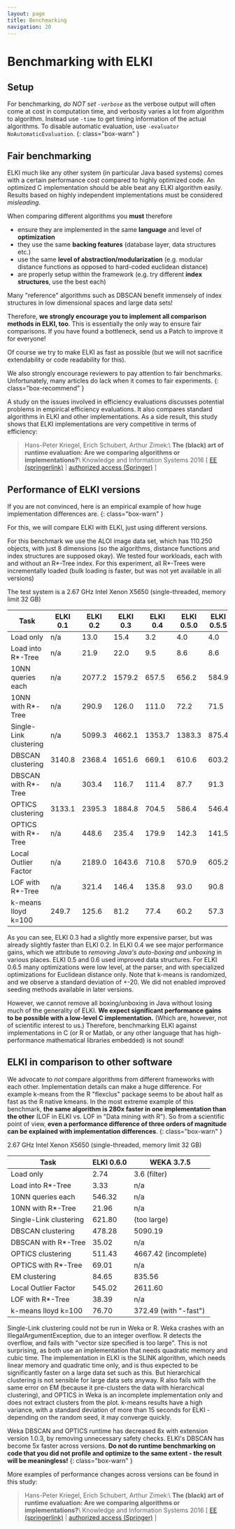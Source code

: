 ```yaml
---
layout: page
title: Benchmarking
navigation: 20
---
```



Benchmarking with ELKI
======================

Setup
-----

For benchmarking, *do NOT set `-verbose`* as the verbose output will often come at cost in computation time, and verbosity varies a lot from algorithm to algorithm. Instead use `-time` to get timing information of the actual algorithms. To disable automatic evaluation, use `-evaluator NoAutomaticEvaluation`.
{: class="box-warn" }

Fair benchmarking
-----------------

ELKI much like any other system (in particular Java based systems) comes with a certain performance cost compared to highly optimized code. An optimized C implementation should be able beat any ELKI algorithm easily. Results based on highly independent implementations must be considered *misleading*.

When comparing different algorithms you **must** therefore

 * ensure they are implemented in the same **language** and level of **optimization**
 * they use the same **backing features** (database layer, data structures etc.)
 * use the same **level of abstraction/modularization** (e.g. modular distance functions as opposed to hard-coded euclidean distance)
 * are properly setup within the framework (e.g. try different **index structures**, use the best each)

Many "reference" algorithms such as DBSCAN benefit immensely of index structures in low dimensional spaces and large data sets!

Therefore, **we strongly encourage you to implement all comparison methods in ELKI, too**. This is essentially the only way to ensure fair comparisons. If you have found a bottleneck, send us a Patch to improve it for everyone!

Of course we try to make ELKI as fast as possible (but we will not sacrifice extendability or code readability for this).

We also strongly encourage reviewers to pay attention to fair benchmarks. Unfortunately, many articles do lack when it comes to fair experiments.
{: class="box-recommend" }

A study on the issues involved in efficiency evaluations discusses potential problems in empirical efficiency evaluations. It also compares standard algorithms in ELKI and other implementations. As a side result, this study shows that ELKI implementations are very competitive in terms of efficiency:

> Hans-Peter Kriegel, Erich Schubert, Arthur Zimek:\\
**The (black) art of runtime evaluation: Are we comparing algorithms or implementations?**\\
Knowledge and Information Systems 2016 \[ [EE (springerlink)](http://dx.doi.org/10.1007/s10115-016-1004-2) | [authorized access (Springer)](http://rdcu.be/lMk4) \]

Performance of ELKI versions
----------------------------

If you are not convinced, here is an empirical example of how huge implementation differences are.
{: class="box-warn" }

For this, we will compare ELKI with ELKI, just using different versions.

For this benchmark we use the ALOI image data set, which has 110.250 objects, with just 8 dimensions (so the algorithms, distance functions and index structures are supposed okay). We tested four workloads, each with and without an R\*-Tree index. For this experiment, all R\*-Trees were incrementally loaded (bulk loading is faster, but was not yet available in all versions)

The test system is a 2.67 GHz Intel Xenon X5650 (single-threaded, memory limit 32 GB)

| **Task**  | **ELKI 0.1** | **ELKI 0.2** |  **ELKI 0.3** | **ELKI 0.4** | **ELKI 0.5.0** | **ELKI 0.5.5** | **ELKI 0.6.0** | **ELKI 0.6.5** |
|-----------|--------------|--------------|--------------|--------------|--------------|--------------|--------------|--------------|
| Load only | n/a          | 13.0         | 15.4 | 3.2 | 4.0 | 4.0 | 2.7 | 2.3 |
| Load into R\*-Tree | n/a | 21.9 | 22.0 | 9.5 | 8.6 | 8.6 | 3.3 | 2.7 |
| 10NN queries each | n/a | 2077.2 | 1579.2 | 657.5 | 656.2 | 584.9 | 546.3 | 443.0 |
| 10NN with R\*-Tree | n/a | 290.9 | 126.0 | 111.0 | 72.2 | 71.5 | 22.0 | 20.0 |
| Single-Link clustering| n/a | 5099.3 | 4662.1 |1353.7 |1383.3 | 875.4 | 621.8 | 613.3 |
| DBSCAN clustering | 3140.8 | 2368.4 | 1651.6 | 669.1 | 610.6 | 603.2 | 478.3 | 443.3 |
| DBSCAN with R\*-Tree | n/a | 303.4 | 116.7 | 111.4 | 87.7 | 91.3 | 35.0 | 33.7 |
| OPTICS clustering | 3133.1 | 2395.3 | 1884.8 | 704.5 | 586.4 | 546.4 | 511.4 | 445.3 |
| OPTICS with R\*-Tree | n/a | 448.6 | 235.4 | 179.9 | 142.3 | 141.5 | 69.0 | 56.8 |
| Local Outlier Factor | n/a | 2189.0 | 1643.6 | 710.8 | 570.9 | 605.2 | 545.0 | 442.5 |
| LOF with R\*-Tree | n/a | 321.4 | 146.4 | 135.8 | 93.0 | 90.8 | 38.4 | 35.7 |
| k-means lloyd k=100 | 249.7 | 125.6 | 81.2 | 77.4 | 60.2 | 57.3 | 76.7 | 86.5

As you can see, ELKI 0.3 had a slightly more expensive parser, but was already slightly faster than ELKI 0.2. In ELKI 0.4 we see major performance gains, which we attribute to _removing Java's auto-boxing and unboxing_ in various places. ELKI 0.5 and 0.6 used improved data structures. For ELKI 0.6.5 many optimizations were low level, at the parser, and with specialized optimizations for Euclidean distance only. Note that k-means is randomized, and we observe a standard deviation of +-20. We did not enabled improved seeding methods available in later versions.

However, we cannot remove all boxing/unboxing in Java without losing much of the generality of ELKI. **We expect significant performance gains to be possible with a low-level C implementation.** (Which are, however, not of scientific interest to us.) Therefore, benchmarking ELKI against implementations in C (or R or Matlab, or any other language that has high-performance mathematical libraries embedded) is not sound!

ELKI in comparison to other software
------------------------------------

We advocate to _not_ compare algorithms from different frameworks with each other. Implementation details can make a huge difference. For example k-means from the R "flexclus" package seems to be about half as fast as the R native kmeans. In the most extreme example of this benchmark, **the same algorithm is 280x faster in one implementation than the other** (LOF in ELKI vs. LOF in "Data mining with R"). So from a scientific point of view, **even a performance difference of three orders of magnitude can be explained with implementation differences**.
{: class="box-warn" }

2.67 GHz Intel Xenon X5650 (single-threaded, memory limit 32 GB)

| **Task**               | **ELKI 0.6.0** | **WEKA 3.7.5**        |
|------------------------|----------------|-----------------------|
| Load only              | 2.74           | 3.6 (filter)          |
| Load into R\*-Tree     | 3.33           | n/a                   |
| 10NN queries each      | 546.32         | n/a                   |
| 10NN with R\*-Tree     | 21.96          | n/a                   |
| Single-Link clustering | 621.80         | (too large)           |
| DBSCAN clustering      | 478.28         | 5090.19               |
| DBSCAN with R\*-Tree   | 35.02          | n/a                   |
| OPTICS clustering      | 511.43         | 4667.42 (incomplete)  |
| OPTICS with R\*-Tree   | 69.01          | n/a                   |
| EM clustering          | 84.65          | 835.56                |
| Local Outlier Factor   | 545.02         | 2611.60               |
| LOF with R\*-Tree      | 38.39          | n/a                   |
| k-means lloyd k=100    | 76.70          | 372.49 (with "-fast") |

Single-Link clustering could not be run in Weka or R. Weka crashes with an IllegalArgumentException, due to an integer overflow. R detects the overflow, and fails with "vector size specified is too large". This is not surprising, as both use an implementation that needs quadratic memory and cubic time. The implementation in ELKI is the SLINK algorithm, which needs linear memory and quadratic time only, and is thus expected to be significantly faster on a large data set such as this. But hierarchical clustering is not sensible for large data sets anyway. R also fails with the same error on EM (because it pre-clusters the data with hierarchical clustering), and OPTICS in Weka is an incomplete implementation only and does not extract clusters from the plot. k-means results have a high variance, with a standard deviation of more than 15 seconds for ELKI - depending on the random seed, it may converge quickly.

Weka DBSCAN and OPTICS runtime has decreased 8x with extension version 1.0.3, by removing unnecessary safety checks. ELKI's DBSCAN has become 5x faster across versions. **Do not do runtime benchmarking on code that you did not profile and optimize to the same extent - the result will be meaningless!**
{: class="box-warn" }

More examples of performance changes across versions can be found in this study:

> Hans-Peter Kriegel, Erich Schubert, Arthur Zimek:\\
**The (black) art of runtime evaluation: Are we comparing algorithms or implementations?**\\
Knowledge and Information Systems 2016 \[ [EE (springerlink)](http://dx.doi.org/10.1007/s10115-016-1004-2) | [authorized access (Springer)](http://rdcu.be/lMk4) \]
